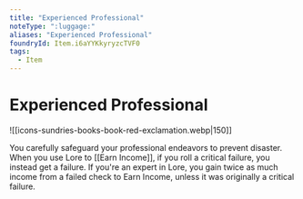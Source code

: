 ```yaml
---
title: "Experienced Professional"
noteType: ":luggage:"
aliases: "Experienced Professional"
foundryId: Item.i6aYYKkyryzcTVF0
tags:
  - Item
---
```


# Experienced Professional
![[icons-sundries-books-book-red-exclamation.webp|150]]

You carefully safeguard your professional endeavors to prevent disaster. When you use Lore to [[Earn Income]], if you roll a critical failure, you instead get a failure. If you're an expert in Lore, you gain twice as much income from a failed check to Earn Income, unless it was originally a critical failure.
